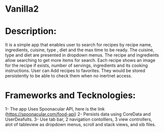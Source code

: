 # Vanilla2
# Description: 
It is a simple app that enables user to search for recipes by recipe name, ingredients,  cuisine, type , diet and the max time to be ready. The cuisine, type and diet are presented in dropdown menus. 
The recipe and ingredients allow searching to get more items for search. Each recipe shows an image for the recipe if exists, number of servings, ingredients and its cooking instructions. User can Add recipes to favorites. They would be stored persistently to be able to check them when no inertnet access.  

# Frameworks and Tecknologies: 
1- The app Uses Spoonacular API, here is the link (https://spoonacular.com/food-api)
2- Persists data using CoreData and UserDeafults. 
3- Use tab bar, 2 navigation contolllers, 3 view controllers, alot of tableview as dropdown menus, scroll and stack views, and xib files.
